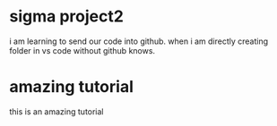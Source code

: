 # sigma project2
i am learning to send our code into github.
when i am directly creating folder in vs code without github knows.



# amazing tutorial
this is an amazing tutorial